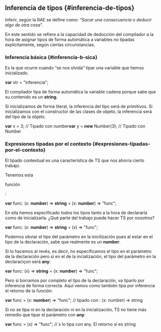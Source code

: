 ## Inferencia de tipos {#inferencia-de-tipos}

Inferir, según la RAE se define como: “_Sacar una consecuencia o deducir algo de otra cosa_”.

En este sentido se refiere a la capacidad de deducción del compilador a la hora de asignar tipos de forma automática a variables no tipadas explícitamente, según ciertas circunstancias.

### Inferencia básica {#inferencia-b-sica}

Es la que ocurre cuando “se nos olvida” tipar una variable que hemos inicializado.

**var** str = "inferencia";

El compilador tipa de forma automática la variable cadena porque sabe que su contenido es un **string**.

Si inicializamos de forma literal, la inferencia del tipo será de primitivos. Si inicializamos con el constructor de las clases de objeto, la inferencia será del tipo de la objeto.

**var** x = 3; // Tipado con number**var** y = **new** Number(3); // Tipado con Number

### Expresiones tipadas por el contexto {#expresiones-tipadas-por-el-contexto}

El tipado contextual es una característica de TS que nos ahorra cierto trabajo.

Tenemos esta

función

:

**var** func: (x: **number**) => **string** = (x: **number**) => "func";

En ella hemos especificado todos los tipos tanto a la hora de declararla como de inicializarla. ¿Qué parte del trabajo puede hacer TS por nosotros?

**var** func: (x: **number**) => **string** = (x) => "func";

Podemos obviar el tipo del parámetro en la inicilización pues al estar en el tipo de la declaración, sabe que realmente es un **number**.

Si lo hacemos al revés, es decir, no especificamos el tipo en el parámetro de la declaración pero sí en el de la incialización, el tipo del parámetro en la declaraciçon será **any**:

**var** func: (x) => **string** = (x: **number**) => "func";

Pero si borramos por completo el tipo de la declaración, va tiparlo por inferencia de forma correcta. Aquí vemos como también tipa por inferencia el retorno de la función:

**var** func = (x: **number**) => "func"; // tipado con : (x: number) => string

Si no se tipa ni en la declaración ni en la inicialización, TS no tiene más remedio que tipar el parámetro con **any**:

**var** func = (x) => "func"; // x lo tipa con any. El retorno sí es string